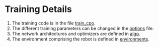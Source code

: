 # Training Details

1. The training code is in the file [train_cpo](train_cpo.py).
2. The different training parameters can be changed in the [options](options.py) file.
3. The network architectures and optimizers are defined in [algo](algo/cpo.py).
4. The environment comprising the robot is defined in [environments](environments/base_environment.py).
